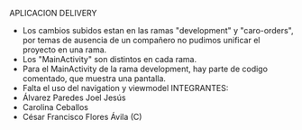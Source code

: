 APLICACION DELIVERY
- Los cambios subidos estan en las ramas "development" y "caro-orders", por temas de ausencia de un compañero no pudimos unificar el proyecto en una rama.
- Los "MainActivity" son distintos en cada rama.
- Para el MainActivity de la rama development, hay parte de codigo comentado, que muestra una pantalla.
- Falta el uso del navigation y viewmodel
INTEGRANTES:
- Álvarez Paredes Joel Jesús
- Carolina Ceballos
- César Francisco Flores Ávila (C)
